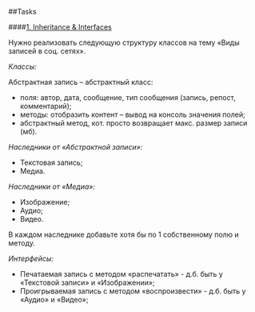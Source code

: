 ##Tasks

####[1. Inheritance & Interfaces](.src/vsu/pustoslov/inheritance)

Нужно реализовать следующую структуру классов на тему «Виды записей в соц. сетях».

*Классы:*

Абстрактная запись – абстрактный класс:
- поля: автор, дата, сообщение, тип сообщения (запись, репост, комментарий);
- методы: отобразить контент – вывод на консоль значения полей;
- абстрактный метод, кот. просто возвращает макс. размер записи (мб).

*Наследники от «Абстрактной записи»:*
- Текстовая запись;
- Медиа.

*Наследники от «Медиа»:*
- Изображение;
- Аудио;
- Видео.

В каждом наследнике добавьте хотя бы по 1 собственному полю и методу.

*Интерфейсы:*
- Печатаемая запись с методом «распечатать» - д.б. быть у «Текстовой записи» и «Изображении»;
- Проигрываемая запись с методом «воспроизвести» - д.б. быть у «Аудио» и «Видео»;